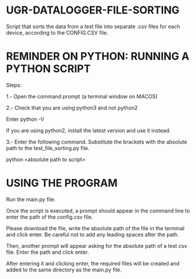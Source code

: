 # UGR-DATALOGGER-FILE-SORTING
Script that sorts the data from a test file into separate .csv files for each device, according to the CONFIG.CSV file.


# REMINDER ON PYTHON: RUNNING A PYTHON SCRIPT

Steps:

1.- Open the command prompt (a terminal window on MACOS)

2.- Check that you are using python3 and not python2

Enter python -V

If you are using python2, install the latest version and use it instead.

3.- Enter the following command. Substitute the brackets with the absolute path to the test_file_sorting.py file.

python \<absolute path to script\>


# USING THE PROGRAM

Run the main.py file.

Once the script is executed, a prompt should appear in the command line to enter the path of the config.csv file.

Please download the file, write the absolute path of the file in the terminal and click enter. Be careful not to add any leading spaces after the path.

Then, another prompt will appear asking for the absolute path of a test csv file. Enter the path and click enter.

After entering it and clicking enter, the required files will be created and added to the same directory as the main.py file.
